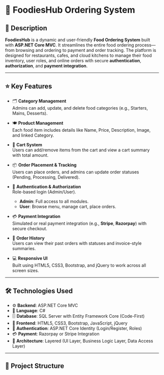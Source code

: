 # 🍔 FoodiesHub Ordering System

## 📝 Description

**FoodiesHub** is a dynamic and user-friendly **Food Ordering System** built with **ASP.NET Core MVC**. It streamlines the entire food ordering process—from browsing and ordering to payment and order tracking. The platform is designed for restaurants, cafes, and cloud kitchens to manage their food inventory, user roles, and online orders with secure **authentication**, **authorization**, and **payment integration**.

---

## ⭐ Key Features

- 🗂️ **Category Management**  
  Admins can add, update, and delete food categories (e.g., Starters, Mains, Desserts).

- 🍽️ **Product Management**  
  Each food item includes details like Name, Price, Description, Image, and linked Category.

- 🛒 **Cart System**  
  Users can add/remove items from the cart and view a cart summary with total amount.

- 📦 **Order Placement & Tracking**  
  Users can place orders, and admins can update order statuses (Pending, Processing, Delivered).

- 🔐 **Authentication & Authorization**  
  Role-based login (Admin/User).  
  - **Admin**: Full access to all modules.  
  - **User**: Browse menu, manage cart, place orders.

- 💳 **Payment Integration**  
  Simulated or real payment integration (e.g., **Stripe**, **Razorpay**) with secure checkout.

- 📜 **Order History**  
  Users can view their past orders with statuses and invoice-style summaries.

- 💻 **Responsive UI**  
  Built using HTML5, CSS3, Bootstrap, and jQuery to work across all screen sizes.

---

## 🛠️ Technologies Used

- ⚙️ **Backend**: ASP.NET Core MVC  
- 💬 **Language**: C#  
- 🗄️ **Database**: SQL Server with Entity Framework Core (Code-First)  
- 🎨 **Frontend**: HTML5, CSS3, Bootstrap, JavaScript, jQuery  
- 🔐 **Authentication**: ASP.NET Core Identity (Login/Register, Roles)  
- 💳 **Payment**: Razorpay or Stripe Integration  
- 🧱 **Architecture**: Layered (UI Layer, Business Logic Layer, Data Access Layer)

---

## 📂 Project Structure

